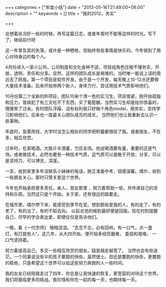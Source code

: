 +++
categories = ["年度小结"]
date = "2013-05-16T21:49:00+08:00"
description = ""
keywords = []
title = "我的2012，务实"

+++


总想着状况好一些的时候，再写这篇日志，或者年青时不能等这样的时光。写下了，继续前行吧

这一年曾及其的失落，或许是一种牺牲，但始终有些事情是快乐的。今年做到了用心对待身边的每个人。

4月份进入一家小公司，公司制度和文化各种不适，项目组角色压根不懂务实，开放，透明，责任和分享。显然，这样的团队成长是艰难的。当时唯一能说上话的周远去了网易。第一个项目是软件开发。由于是一个开发，每天晚上10-12点还要做大量技术准备。后来开始带两个新人，身体力行，尝试用技术气质影响他们。

10月份第二个全新的BI项目，团队10来个清一色的实习生。项目很紧，刚开始孤独和压力，胃病犯了有三天吃不下东西，买了葡萄糖。当然实习生却是给你惊喜的，慢慢带了过来。有时团队浮躁，没有权利我只好做个角色model，用务实，坚持学习影响他们。后来也一度最关心团队成员的成长， 当然他们也让我重新去认识一些事物。
<!--more-->
年底时，急需用钱，大学时没怎么相处的同学把积蓄都借给了我。或者朋友，不在多，相互欣赏。

过年时，在家喝酒。大胜斤半酒量，力压全场。他说喝酒要有量，重要的还是气场。或者做技术，必然也要有一种技术气质，这气质可以是敢于开放，分享，可以是坚持力，可以博览，深邃。

一天，收到家里多年没联系小妹妹的电话，她正准备中考，倍感温馨。偶尔，收到一些朋友关心。那时只管关爱这个世界。

今年也开始承担更多责任，亲人，朋友那里 ，努力着帮助一些，并传递自己的坚持和乐观。当然这只是个开始，关于家，还有很远的路要走。

在城市里，偶尔停下来，能感受到季节在变。想到那些爱我的人，有的走了，有的老了，有的淡了，有的不知去向。 以前总觉的做到最好便是回报。现在时刻提醒自己，尽早的学会表达爱，即便仅仅是告诉他们。

一晚，看《一代宗师》 暗暗流泪。 “念念不忘，必有回响，有一口气，点一盏灯，有灯就有人”。这几年，从大四开始，便开始多经历磨难， 委屈和艰难。  一口气坚持着。

努力着提高自己，多交一些相互欣赏的朋友。路是越走越宽了。  当然也会有些迷茫。一个同事说没有伞的孩子要跑的快些，虽然很土。但还是要跑的快些，更要跑的稳些，只是希望这个世界可以给这些努力奔跑的人一些时间。

我的女友已经陪我走过了四年，你总是让我快速的恢复，更宽容的对待这个世界。我们将面临更多的挑战。我珍惜和你在一起的每一天，也期待每一天。

